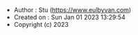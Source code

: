  * Author : Stu (https://www.eulbyvan.com)
 * Created on : Sun Jan 01 2023 13:29:54
 * Copyright (c) 2023
